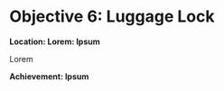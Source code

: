 # Objective 6: Luggage Lock
**Location: Lorem: Ipsum**  

Lorem

**Achievement: Ipsum**
<!--stackedit_data:
eyJoaXN0b3J5IjpbLTEwODAzMTYwNTcsLTIwMTAxOTI2M119
-->